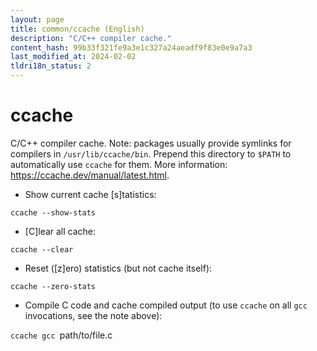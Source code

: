 ```yaml
---
layout: page
title: common/ccache (English)
description: "C/C++ compiler cache."
content_hash: 99b33f321fe9a3e1c327a24aeadf9f83e0e9a7a3
last_modified_at: 2024-02-02
tldri18n_status: 2
---
```

# ccache

C/C++ compiler cache.
Note: packages usually provide symlinks for compilers in `/usr/lib/ccache/bin`. Prepend this directory to `$PATH` to automatically use `ccache` for them.
More information: <https://ccache.dev/manual/latest.html>.

- Show current cache [s]tatistics:

`ccache --show-stats`

- [C]lear all cache:

`ccache --clear`

- Reset ([z]ero) statistics (but not cache itself):

`ccache --zero-stats`

- Compile C code and cache compiled output (to use `ccache` on all `gcc` invocations, see the note above):

`ccache gcc `<span class="tldr-var badge badge-pill bg-dark-lm bg-white-dm text-white-lm text-dark-dm font-weight-bold">path/to/file.c</span>
